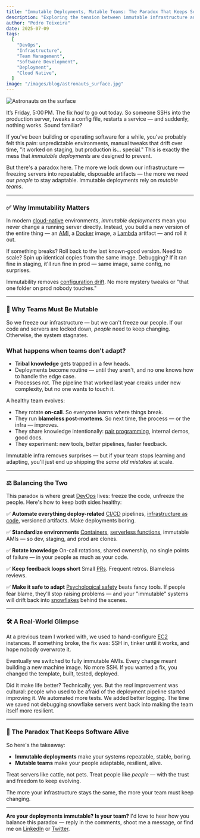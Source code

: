 ```yaml
---
title: "Immutable Deployments, Mutable Teams: The Paradox That Keeps Software Alive"
description: "Exploring the tension between immutable infrastructure and the need for adaptable teams in modern software development, and why both are essential for sustainable software delivery."
author: "Pedro Teixeira"
date: 2025-07-09
tags:
  [
    "DevOps",
    "Infrastructure",
    "Team Management",
    "Software Development",
    "Deployment",
    "Cloud Native",
  ]
image: "/images/blog/astronauts_surface.jpg"
---
```


![Astronauts on the surface](/images/blog/astronauts_surface.jpg)

It’s Friday, 5:00 PM. The fix _had_ to go out today. So someone SSHs into the production server, tweaks a config file, restarts a service — and suddenly, nothing works. Sound familiar?

If you've been building or operating software for a while, you've probably felt this pain: unpredictable environments, manual tweaks that drift over time, "it worked on staging, but production is… special." This is exactly the mess that _immutable deployments_ are designed to prevent.

But there's a paradox here. The more we lock down our infrastructure — freezing servers into repeatable, disposable artifacts — the more we need our _people_ to stay adaptable. Immutable deployments rely on _mutable teams_.

---

### ✅ Why Immutability Matters

In modern [cloud-native](https://en.wikipedia.org/wiki/Cloud_native_computing) environments, _immutable deployments_ mean you never change a running server directly. Instead, you build a new version of the entire thing — an [AMI](https://docs.aws.amazon.com/AWSEC2/latest/UserGuide/AMIs.html), a [Docker](https://www.docker.com/) image, a [Lambda](https://aws.amazon.com/lambda/) artifact — and roll it out.

If something breaks? Roll back to the last known-good version.
Need to scale? Spin up identical copies from the same image.
Debugging? If it ran fine in staging, it'll run fine in prod — same image, same config, no surprises.

Immutability removes [configuration drift](https://en.wikipedia.org/wiki/Configuration_drift). No more mystery tweaks or "that one folder on prod nobody touches."

---

### 🔄 Why Teams Must Be Mutable

So we freeze our infrastructure — but we can't freeze our people. If our code and servers are locked down, _people_ need to keep changing. Otherwise, the system stagnates.

### What happens when teams don't adapt?

- **Tribal knowledge** gets trapped in a few heads.
- Deployments become routine — until they aren't, and no one knows how to handle the edge case.
- Processes rot. The pipeline that worked last year creaks under new complexity, but no one wants to touch it.

A healthy team evolves:

- They rotate **on-call**. So everyone learns where things break.
- They run **blameless post-mortems**. So next time, the process — or the infra — improves.
- They share knowledge intentionally: [pair programming](https://en.wikipedia.org/wiki/Pair_programming), internal demos, good docs.
- They experiment: new tools, better pipelines, faster feedback.

Immutable infra removes surprises — but if your team stops learning and adapting, you'll just end up shipping the _same old mistakes_ at scale.

---

### ⚖️ **Balancing the Two**

This paradox is where great [DevOps](https://en.wikipedia.org/wiki/DevOps) lives: freeze the code, unfreeze the people.
Here's how to keep both sides healthy:

✅ **Automate everything deploy-related**
[CI/CD](https://en.wikipedia.org/wiki/CI/CD) pipelines, [infrastructure as code](https://en.wikipedia.org/wiki/Infrastructure_as_code), versioned artifacts. Make deployments boring.

✅ **Standardize environments**
[Containers](https://www.docker.com/resources/what-container), [serverless functions](https://en.wikipedia.org/wiki/Serverless_computing), immutable AMIs — so dev, staging, and prod are clones.

✅ **Rotate knowledge**
On-call rotations, shared ownership, no single points of failure — in your people as much as your code.

✅ **Keep feedback loops short**
Small [PRs](https://docs.github.com/en/pull-requests). Frequent retros. Blameless reviews.

✅ **Make it safe to adapt**
[Psychological safety](https://en.wikipedia.org/wiki/Psychological_safety) beats fancy tools. If people fear blame, they'll stop raising problems — and your "immutable" systems will drift back into [snowflakes](https://en.wikipedia.org/wiki/Snowflake_server) behind the scenes.

---

### 🛠️ **A Real-World Glimpse**

At a previous team I worked with, we used to hand-configure [EC2](https://aws.amazon.com/ec2/) instances. If something broke, the fix was: SSH in, tinker until it works, and hope nobody overwrote it.

Eventually we switched to fully immutable AMIs. Every change meant building a new machine image. No more SSH. If you wanted a fix, you changed the template, built, tested, deployed.

Did it make life better? Technically, yes. But the _real_ improvement was cultural: people who used to be afraid of the deployment pipeline started improving it. We automated more tests. We added better logging. The time we saved not debugging snowflake servers went back into making the team itself more resilient.

---

### 🔑 **The Paradox That Keeps Software Alive**

So here's the takeaway:

- **Immutable deployments** make your systems repeatable, stable, boring.
- **Mutable teams** make your people adaptable, resilient, alive.

Treat servers like cattle, not pets. Treat people like _people_ — with the trust and freedom to keep evolving.

The more your infrastructure stays the same, the more your team must keep changing.

---

**Are your deployments immutable? Is your team?**
I'd love to hear how you balance this paradox — reply in the comments, shoot me a message, or find me on [LinkedIn](https://linkedin.com/in/pedroteixeira) or [Twitter](https://x.com/pgte).
